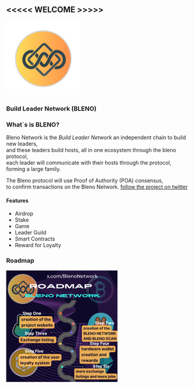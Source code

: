 ## <<<<< WELCOME >>>>>                                           
<img src='logo.png' width='200' height='200'  alt="Project's logo" />

### Build Leader Network (BLENO)

### What´s is BLENO?

Bleno Network is the *Build Leader Network* an independent chain to build new leaders,</br>
and these leaders build hosts, all in one ecosystem through the bleno protocol, </br>
each leader will communicate with their hosts through the protocol, </br>
forming a large family.</br>

The Bleno protocol will use Proof of Authority (POA) consensus, </br>
to confirm transactions on the Bleno Network.
[follow the project on twitter](https://x.com/BlenoNetwork) 

#### Features </br>
- Airdrop </br>
- Stake </br>
- Game </br>
- Leader Guild </br>
- Smart Contracts </br>
- Reward for Loyalty </br>


### Roadmap

<img src='rdmp.png' width='300' height='300'  alt="Project's logo" />
